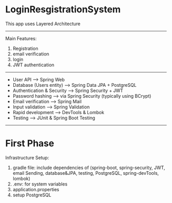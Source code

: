 # LoginResgistrationSystem

This app uses Layered Architecture
________________________________________
Main Features:
1) Registration
2) email verification
3) login
4) JWT authentication
________________________________________
- User API --> Spring Web 
- Database (Users entity)	--> Spring Data JPA + PostgreSQL 
- Authentication & Security --> Spring Security + JWT 
- Password hashing --> via Spring Security (typically using BCrypt)
- Email verification --> Spring Mail 
- Input validation --> Spring Validation 
- Rapid development	--> DevTools & Lombok 
- Testing	--> JUnit & Spring Boot Testing
________________________________________
# First Phase
Infrastructure Setup:
1) gradle file: include dependencies of (spring-boot, spring-security, JWT, email Sending, database&JPA, testing, PostgreSQL, spring-devTools, lombok) 
2) .env: for system variables
3) application.properties 
4) setup PostgreSQL

 
